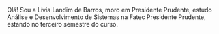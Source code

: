 Olá! Sou a Lívia Landim de Barros, moro em Presidente Prudente, estudo Análise e Desenvolvimento de Sistemas na Fatec Presidente Prudente, estando no terceiro semestre do curso.
